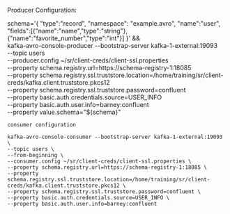 
Producer Configuration:

schema='{
    "type":"record",
    "namespace": "example.avro",
    "name":"user",
    "fields":[{"name":"name","type":"string"},
              {"name":"favorite_number","type":"int"}]
  }' && \
kafka-avro-console-producer --bootstrap-server kafka-1-external:19093 \
    --topic users \
    --producer.config ~/sr/client-creds/client-ssl.properties \
    --property schema.registry.url=https://schema-registry-1:18085 \
    --property schema.registry.ssl.truststore.location=/home/training/sr/client-creds/kafka.client.truststore.pkcs12 \
    --property schema.registry.ssl.truststore.password=confluent \
    --property basic.auth.credentials.source=USER_INFO \
    --property basic.auth.user.info=barney:confluent \
    --property value.schema="${schema}"

    consumer configuration

    kafka-avro-console-consumer --bootstrap-server kafka-1-external:19093 \
    --topic users \
    --from-beginning \
    --consumer.config ~/sr/client-creds/client-ssl.properties \
    --property schema.registry.url=https://schema-registry-1:18085 \
    --property schema.registry.ssl.truststore.location=/home/training/sr/client-creds/kafka.client.truststore.pkcs12 \
    --property schema.registry.ssl.truststore.password=confluent \
    --property basic.auth.credentials.source=USER_INFO \
    --property basic.auth.user.info=barney:confluent